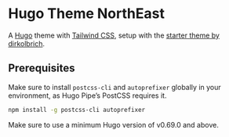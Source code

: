 # Hugo Theme NorthEast

A [Hugo](https://gohugo.io) theme with [Tailwind CSS](https://tailwindcss.com), setup with the [starter theme by dirkolbrich](https://github.com/dirkolbrich/hugo-theme-tailwindcss-starter).

## Prerequisites

Make sure to install `postcss-cli` and `autoprefixer` globally in your environment, as Hugo Pipe’s PostCSS requires it.

```bash
npm install -g postcss-cli autoprefixer
```

Make sure to use a minimum Hugo version of v0.69.0 and above.
